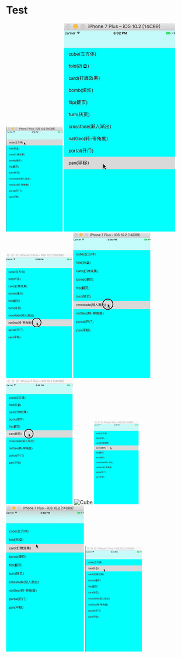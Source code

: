 # Test
<img src="Cube.gif" alt="Cube">
<img src="pan.gif" alt="Cube">
<img src="natgeo.gif" alt="Cube">
<img src="crossfade.gif" alt="Cube">
<img src="turn.gif" alt="Cube">
<img src="filp.gif" alt="Cube">
<img src="bomb.gif" alt="Cube">
<img src="card.gif" alt="Cube">
<img src="fold.gif" alt="Cube">
